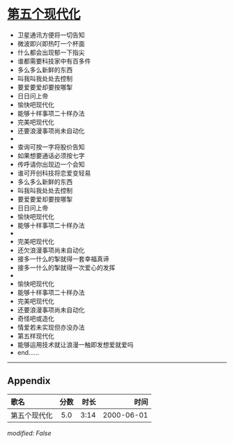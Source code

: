 # [第五个现代化](https://music.163.com/song?id=27506288)

* 卫星通讯方便将一切告知
* 微波即兴即热叮一个杯面
* 什么都会出现郁一下指尖
* 谁都需要科技家中有百多件
* 多么多么新鲜的东西
* 叫我叫我处处去控制
* 要爱要爱却要按哪掣
* 日日问上帝
* 愉快吧现代化
* 能够十样事项二十样办法
* 完美吧现代化
* 还要浪漫事项尚未自动化
* 
* 查询可按一字将股价告知
* 如果想要通话必须按七字
* 传呼请你出现边一个会知
* 谁可开创科技将恋爱变轻易
* 多么多么新鲜的东西
* 叫我叫我处处去控制
* 要爱要爱却要按哪掣
* 日日问上帝
* 愉快吧现代化
* 能够十样事项二十样办法
* 
* 完美吧现代化
* 还欠浪漫事项尚未自动化
* 接多一什么的掣就得一套幸福真谛
* 接多一什么的掣就得一次爱心的发挥
* 
* 愉快吧现代化
* 能够十样事项二十样办法
* 完美吧现代化
* 还要浪漫事项尚未自动化
* 奇怪吧或造化
* 情爱若未实现但亦没办法
* 第五样现代化
* 能够运用技术就让浪漫一触即发想爱就爱吗
* end......


---

## Appendix

|歌名|分数|时长|时间|
|:---|:---:|---:|---:|
|第五个现代化|5.0|3:14|2000-06-01

*modified: False*